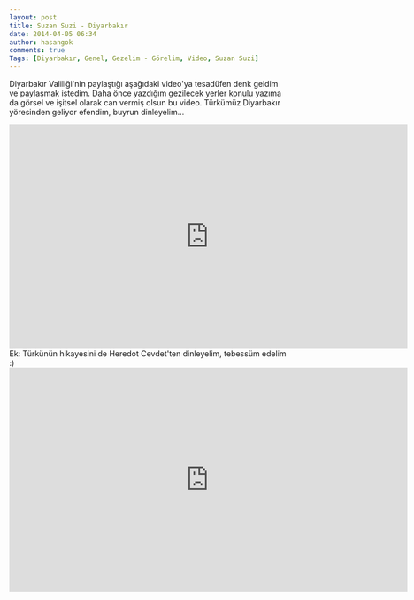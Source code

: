 ```yaml
---
layout: post
title: Suzan Suzi - Diyarbakır
date: 2014-04-05 06:34
author: hasangok
comments: true
Tags: [Diyarbakır, Genel, Gezelim - Görelim, Video, Suzan Suzi]
---
```

Diyarbakır Valiliği'nin paylaştığı aşağıdaki video'ya tesadüfen denk geldim ve paylaşmak istedim. Daha önce yazdığım [gezilecek yerler](https://hasangok.github.io/diyarbakirda-gezilecek-yerler.html) konulu yazıma da görsel ve işitsel olarak can vermiş olsun bu video. Türkümüz Diyarbakır yöresinden geliyor efendim, buyrun dinleyelim...
<iframe width="720" height="405" src="https://www.youtube.com/embed/HP24L28Fx_8" frameborder="0" allowfullscreen></iframe>
Ek: Türkünün hikayesini de Heredot Cevdet'ten dinleyelim, tebessüm edelim :)
<iframe width="720" height="405" src="https://www.youtube.com/embed/PY5iG3h7DaM" frameborder="0" allowfullscreen></iframe>
